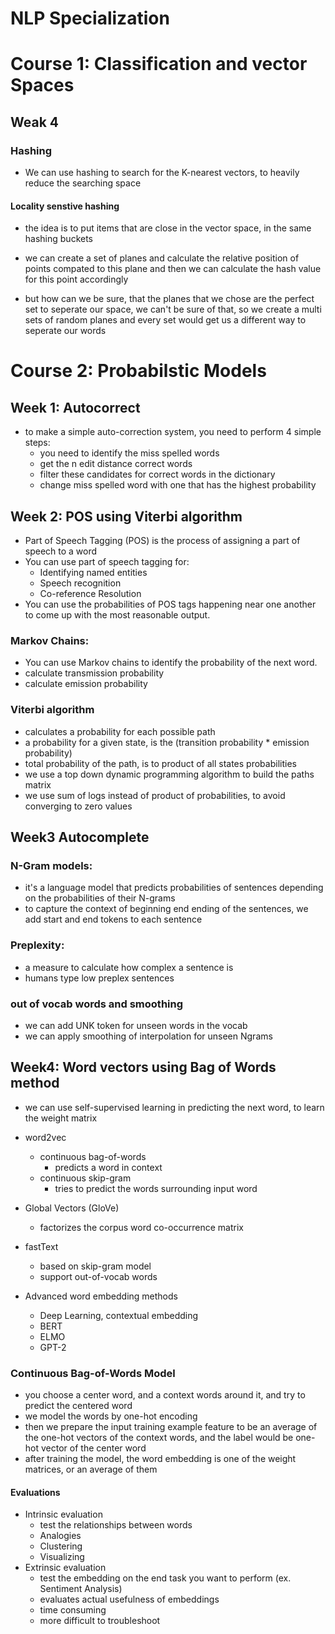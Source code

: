 # NLP Specialization




# Course 1: Classification and vector Spaces

## Weak 4 

### Hashing 

* We can use hashing to search for the K-nearest vectors, to heavily reduce the searching space

#### Locality senstive hashing 
* the idea is to put items that are close in the vector space, in the same hashing buckets 
* we can create a set of planes and calculate the relative position of points compated to this plane and then we can calculate the hash value for this point accordingly 

* but how can we be sure, that the planes that we chose are the perfect set to seperate our space, we can't be sure of that, so we create a multi sets of random planes and every set would get us a different way to seperate our words

# Course 2: Probabilstic Models 


## Week 1: Autocorrect

* to make a simple auto-correction system, you need to perform 4 simple steps:
    - you need to identify the miss spelled words
    - get the n edit distance correct words
    - filter these candidates for correct words in the dictionary
    - change miss spelled word with one that has the highest probability
    


## Week 2: POS using Viterbi algorithm

* Part of Speech Tagging (POS) is the process of assigning a part of speech to a word
* You can use part of speech tagging for: 
    - Identifying named entities
    - Speech recognition
    - Co-reference Resolution
* You can use the probabilities of POS tags happening near one another to come up with the most reasonable output.

### Markov Chains:
* You can use Markov chains to identify the probability of the next word.
* calculate transmission probability
* calculate emission probability

### Viterbi algorithm
* calculates a probability for each possible path
* a probability for a given state, is the (transition probability * emission probability)
* total probability of the path, is to product of all states probabilities 
* we use a top down dynamic programming algorithm to build the paths matrix 
* we use sum of logs instead of product of probabilities, to avoid converging to zero values  

## Week3 Autocomplete

### N-Gram models:
* it's a language model that predicts probabilities of sentences depending on the probabilities of their N-grams 
* to capture the context of beginning end ending of the sentences, we add start and end tokens to each sentence
### Preplexity:
* a measure to calculate how complex a sentence is
* humans type low preplex sentences

### out of vocab words and smoothing
* we can add UNK token for unseen words in the vocab
* we can apply smoothing of interpolation for unseen Ngrams 

## Week4: Word vectors using Bag of Words method

* we can use self-supervised learning in predicting the next word, to learn the weight matrix

* word2vec
    - continuous bag-of-words 
        - predicts a word in context
    - continuous skip-gram
        - tries to predict the words surrounding input word
* Global Vectors (GloVe)
    - factorizes the corpus word co-occurrence matrix
* fastText
    - based on skip-gram model
    - support out-of-vocab words 
* Advanced word embedding methods
    - Deep Learning, contextual embedding 
    - BERT
    - ELMO 
    - GPT-2
### Continuous Bag-of-Words Model
* you choose a center word, and a context words around it, and try to predict the centered word
* we model the words by one-hot encoding 
* then we prepare the input training example feature to be an average of the one-hot vectors of the context words, and the label would be one-hot vector of the center word
* after training the model, the word embedding is one of the weight matrices, or an average of them
#### Evaluations
-   Intrinsic evaluation
    - test the relationships between words
    - Analogies
    - Clustering
    - Visualizing
- Extrinsic evaluation 
    - test the embedding on the end task you want to perform (ex. Sentiment Analysis)
    - evaluates actual usefulness of embeddings
    - time consuming
    - more difficult to troubleshoot






